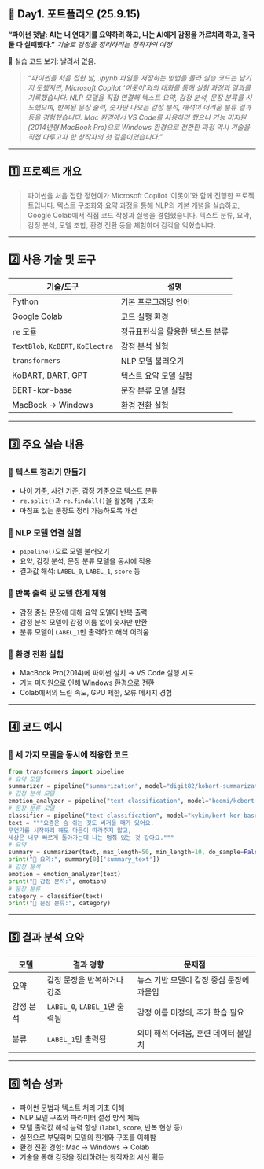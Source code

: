 ## 📘 Day1. 포트폴리오 (25.9.15)
**“파이썬 첫날: AI는 내 연대기를 요약하려 하고, 나는 AI에게 감정을 가르치려 하고, 결국 둘 다 실패했다.”** 
_기술로 감정을 정리하려는 창작자의 여정_

📂 실습 코드 보기: 날려서 없음.
> _“파이썬을 처음 접한 날, .ipynb 파일을 저장하는 방법을 몰라 실습 코드는 남기지 못했지만, Microsoft Copilot ‘이롯이’와의 대화를 통해 실험 과정과 결과를 기록했습니다.
NLP 모델을 직접 연결해 텍스트 요약, 감정 분석, 문장 분류를 시도했으며, 반복된 문장 출력, 숫자만 나오는 감정 분석, 해석이 어려운 분류 결과 등을 경험했습니다.
Mac 환경에서 VS Code를 사용하려 했으나 기능 미지원(2014년형 MacBook Pro)으로 Windows 환경으로 전환한 과정 역시 기술을 직접 다루고자 한 창작자의 첫 걸음이었습니다.”_

---
## 1️⃣ 프로젝트 개요
> 파이썬을 처음 접한 정현이가 Microsoft Copilot ‘이롯이’와 함께 진행한 프로젝트입니다.
텍스트 구조화와 요약 과정을 통해 NLP의 기본 개념을 실습하고, Google Colab에서 직접 코드 작성과 실행을 경험했습니다.
텍스트 분류, 요약, 감정 분석, 모델 조합, 환경 전환 등을 체험하며 감각을 익혔습니다.
 
---
## 2️⃣ 사용 기술 및 도구
| 기술/도구 | 설명 |
|-----------|------|
| Python | 기본 프로그래밍 언어 |
| Google Colab | 코드 실행 환경 |
| `re` 모듈 | 정규표현식을 활용한 텍스트 분류 |
| `TextBlob`, `KcBERT`, `KoElectra` | 감정 분석 실험 |
| `transformers` | NLP 모델 불러오기 |
| KoBART, BART, GPT | 텍스트 요약 모델 실험 |
| BERT-kor-base | 문장 분류 모델 실험 |
| MacBook → Windows | 환경 전환 실험 |
---
## 3️⃣ 주요 실습 내용
### 🔹 텍스트 정리기 만들기
- 나이 기준, 사건 기준, 감정 기준으로 텍스트 분류
- `re.split()`과 `re.findall()`을 활용해 구조화
- 마침표 없는 문장도 정리 가능하도록 개선
### 🔹 NLP 모델 연결 실험
- `pipeline()`으로 모델 불러오기
- 요약, 감정 분석, 문장 분류 모델을 동시에 적용
- 결과값 해석: `LABEL_0`, `LABEL_1`, `score` 등
### 🔹 반복 출력 및 모델 한계 체험
- 감정 중심 문장에 대해 요약 모델이 반복 출력
- 감정 분석 모델이 감정 이름 없이 숫자만 반환
- 분류 모델이 `LABEL_1`만 출력하고 해석 어려움
### 🔹 환경 전환 실험
- MacBook Pro(2014)에 파이썬 설치 → VS Code 실행 시도
- 기능 미지원으로 인해 Windows 환경으로 전환
- Colab에서의 느린 속도, GPU 제한, 오류 메시지 경험
---
## 4️⃣ 코드 예시
### 📌 세 가지 모델을 동시에 적용한 코드
```python
from transformers import pipeline
# 요약 모델
summarizer = pipeline("summarization", model="digit82/kobart-summarization")
# 감정 분석 모델
emotion_analyzer = pipeline("text-classification", model="beomi/kcbert-base")
# 문장 분류 모델
classifier = pipeline("text-classification", model="kykim/bert-kor-base")
text = """요즘은 숨 쉬는 것도 버거울 때가 있어요.
무언가를 시작하려 해도 마음이 따라주지 않고,
세상은 너무 빠르게 돌아가는데 나는 멈춰 있는 것 같아요."""
# 요약
summary = summarizer(text, max_length=50, min_length=10, do_sample=False)
print("📝 요약:", summary[0]['summary_text'])
# 감정 분석
emotion = emotion_analyzer(text)
print("💬 감정 분석:", emotion)
# 문장 분류
category = classifier(text)
print("📂 문장 분류:", category)
```
---
## 5️⃣ 결과 분석 요약
| 모델 | 결과 경향 | 문제점 |
|------|-----------|--------|
| 요약 | 감정 문장을 반복하거나 강조 | 뉴스 기반 모델이 감정 중심 문장에 과몰입 |
| 감정 분석 | `LABEL_0`, `LABEL_1`만 출력됨 | 감정 이름 미정의, 추가 학습 필요 |
| 분류 | `LABEL_1`만 출력됨 | 의미 해석 어려움, 훈련 데이터 불일치 |
---
## 6️⃣ 학습 성과
- 파이썬 문법과 텍스트 처리 기초 이해  
- NLP 모델 구조와 파라미터 설정 방식 체득  
- 모델 출력값 해석 능력 향상 (`label`, `score`, 반복 현상 등)  
- 실전으로 부딪히며 모델의 한계와 구조를 이해함  
- 환경 전환 경험: Mac → Windows → Colab  
- 기술을 통해 감정을 정리하려는 창작자의 시선 획득


